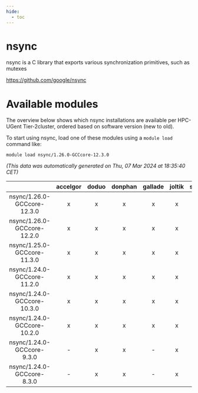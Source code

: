 ```yaml
---
hide:
  - toc
---
```


nsync
=====


nsync is a C library that exports various synchronization primitives, such as mutexes

https://github.com/google/nsync
# Available modules


The overview below shows which nsync installations are available per HPC-UGent Tier-2cluster, ordered based on software version (new to old).

To start using nsync, load one of these modules using a `module load` command like:

```shell
module load nsync/1.26.0-GCCcore-12.3.0
```

*(This data was automatically generated on Thu, 07 Mar 2024 at 18:35:40 CET)*  

| |accelgor|doduo|donphan|gallade|joltik|skitty|
| :---: | :---: | :---: | :---: | :---: | :---: | :---: |
|nsync/1.26.0-GCCcore-12.3.0|x|x|x|x|x|x|
|nsync/1.26.0-GCCcore-12.2.0|x|x|x|x|x|x|
|nsync/1.25.0-GCCcore-11.3.0|x|x|x|x|x|x|
|nsync/1.24.0-GCCcore-11.2.0|x|x|x|x|x|x|
|nsync/1.24.0-GCCcore-10.3.0|x|x|x|x|x|x|
|nsync/1.24.0-GCCcore-10.2.0|x|x|x|x|x|x|
|nsync/1.24.0-GCCcore-9.3.0|-|x|x|-|x|x|
|nsync/1.24.0-GCCcore-8.3.0|-|x|x|-|x|x|
